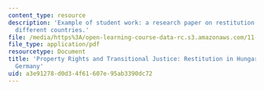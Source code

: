 ```yaml
---
content_type: resource
description: 'Example of student work: a research paper on restitution programs in
  different countries.'
file: /media/https%3A/open-learning-course-data-rc.s3.amazonaws.com/11-467j-property-rights-in-transition-spring-2005/a3e91278d0d34f61607e95ab3390dc72_jtuckermohlfinal.pdf
file_type: application/pdf
resourcetype: Document
title: 'Property Rights and Transitional Justice: Restitution in Hungary and East
  Germany'
uid: a3e91278-d0d3-4f61-607e-95ab3390dc72
---
```

